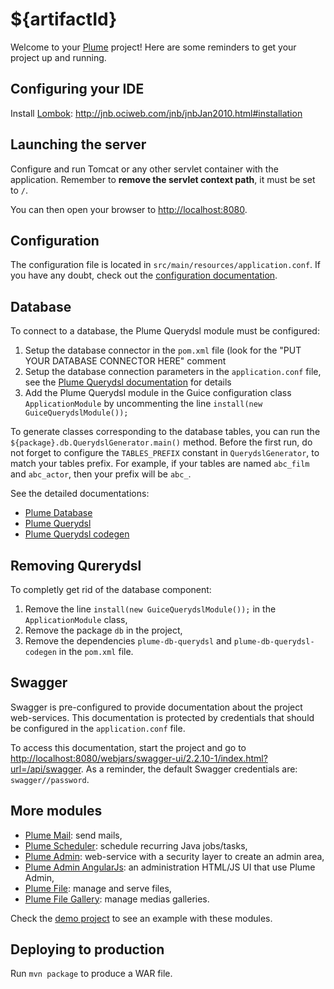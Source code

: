${artifactId}
=============

Welcome to your [Plume](https://github.com/Coreoz/Plume) project!
Here are some reminders to get your project up and running.

Configuring your IDE
--------------------
Install [Lombok](https://projectlombok.org/): http://jnb.ociweb.com/jnb/jnbJan2010.html#installation

Launching the server
--------------------
Configure and run Tomcat or any other servlet container with the application.
Remember to **remove the servlet context path**, it must be set to `/`.

You can then open your browser to <http://localhost:8080>.

Configuration
-------------
The configuration file is located in `src/main/resources/application.conf`.
If you have any doubt, check out the [configuration documentation](https://github.com/Coreoz/Plume/tree/master/plume-conf). 

Database
--------
To connect to a database, the Plume Querydsl module must be configured:
1. Setup the database connector in the `pom.xml` file (look for the "PUT YOUR DATABASE CONNECTOR HERE" comment
2. Setup the database connection parameters in the `application.conf` file,
see the [Plume Querydsl documentation](https://github.com/Coreoz/Plume/tree/master/plume-db-querydsl#configuration) for details
3. Add the Plume Querydsl module in the Guice configuration class `ApplicationModule`
by uncommenting the line `install(new GuiceQuerydslModule());`

To generate classes corresponding to the database tables,
you can run the `${package}.db.QuerydslGenerator.main()` method.
Before the first run, do not forget to configure
the `TABLES_PREFIX` constant in `QuerydslGenerator`, to match your tables prefix.
For example, if your tables are named `abc_film` and `abc_actor`, then your prefix will be `abc_`.

See the detailed documentations:
- [Plume Database](https://github.com/Coreoz/Plume/tree/master/plume-db)
- [Plume Querydsl](https://github.com/Coreoz/Plume/tree/master/plume-db-querydsl)
- [Plume Querydsl codegen](https://github.com/Coreoz/Plume/tree/master/plume-db-querydsl-codegen)

Removing Qurerydsl
------------------
To completly get rid of the database component:
1. Remove the line `install(new GuiceQuerydslModule());` in the `ApplicationModule` class,
2. Remove the package `db` in the project,
3. Remove the dependencies `plume-db-querydsl` and `plume-db-querydsl-codegen` in the `pom.xml` file.

Swagger
-------
Swagger is pre-configured to provide documentation about the project web-services.
This documentation is protected by credentials that should be configured in the `application.conf` file.

To access this documentation, start the project
and go to <http://localhost:8080/webjars/swagger-ui/2.2.10-1/index.html?url=/api/swagger>.
As a reminder, the default Swagger credentials are: `swagger//password`.

More modules
------------
- [Plume Mail](https://github.com/Coreoz/Plume/tree/master/plume-mail): send mails,
- [Plume Scheduler](https://github.com/Coreoz/Plume/tree/master/plume-scheduler): schedule recurring Java jobs/tasks,
- [Plume Admin](https://github.com/Coreoz/Plume-admin): web-service with a security layer to create an admin area,
- [Plume Admin AngularJs](https://github.com/Coreoz/Plume-admin-ui-angularjs): an administration HTML/JS UI that use Plume Admin,
- [Plume File](https://github.com/Coreoz/Plume-file/tree/master/plume-file-core): manage and serve files,
- [Plume File Gallery](https://github.com/Coreoz/Plume-file/tree/master/plume-file-gallery): manage medias galleries.

Check the [demo project](https://github.com/Coreoz/Plume-demo/tree/master/plume-demo-full-guice-jersey)
to see an example with these modules.

Deploying to production
-----------------------
Run `mvn package` to produce a WAR file.

